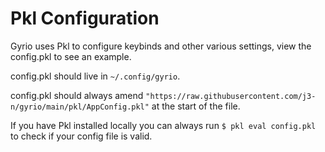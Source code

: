 # Pkl Configuration

Gyrio uses Pkl to configure keybinds and other various settings, view the config.pkl to see an example.

config.pkl should live in `~/.config/gyrio`.

config.pkl should always amend `"https://raw.githubusercontent.com/j3-n/gyrio/main/pkl/AppConfig.pkl"` at the start of the file.

If you have Pkl installed locally you can always run `$ pkl eval config.pkl` to check if your config file is valid.
